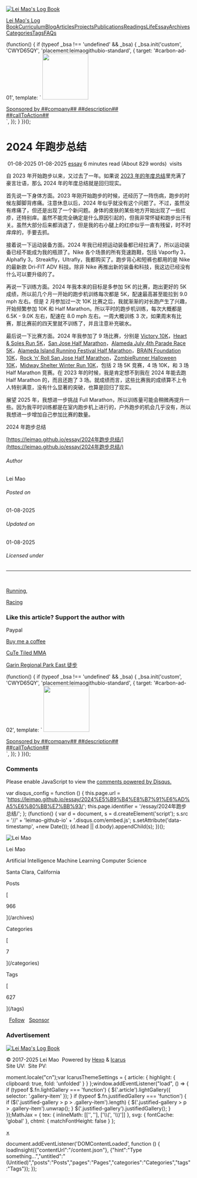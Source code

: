 [![Lei Mao's Log Book](/images/favicon/android-chrome-512x512.png)](/)

[Lei Mao's Log Book](/)[Curriculum](/curriculum)[Blog](/blog)[Articles](/article)[Projects](/project)[Publications](/publication)[Readings](/reading)[Life](/life)[Essay](/essay)[Archives](/archives)[Categories](/categories)[Tags](/tags)[FAQs](/faq)

[](javascript:; "Switch Color Scheme")[](https://github.com/leimao "GitHub")[](https://gitter.im/leimao/community "Gitter")[](javascript:; "Catalogue")[](javascript:; "Search")

(function() { if (typeof \_bsa !== 'undefined' && \_bsa) { \_bsa.init('custom', 'CWYD65QY', 'placement:leimaogithubio-standard', { target: '#carbon-ad-01', template: \` <a href='##link##' class='native-banner' style='background: ##backgroundColor##' rel='sponsored noopener' target='\_blank' title='##company## — ##tagline##'> <img class='native-img' width='125' src='##logo##' /> <div class='native-main'> <div class='native-details' style=' color: ##textColor##; border-left: solid 1px ##textColor##; '> <span class='native-company'>Sponsored by ##company##</span> <span class='native-desc'>##description##</span> </div> <span class='native-cta' style=' color: ##ctaTextColor##; background-color: ##ctaBackgroundColor##; '>##callToAction##</span> </div> </a> \`, }); } })();

# 2024 年跑步总结

 01-08-2025 01-08-2025 [essay](/essay/) 6 minutes read (About 829 words)  visits

自 2023 年开始跑步以来，又过去了一年。如果说 [2023 年的年度总结](/essay/2023%E5%B9%B4%E8%B7%91%E6%AD%A5%E6%80%BB%E7%BB%93/)里充满了豪言壮语，那么 2024 年的年度总结就是回归现实。

首先说一下身体方面。2023 年刚开始跑步的时候，还经历了一阵伤病，跑步的时候左脚脚背疼痛。注意休息以后，2024 年似乎就没有这个问题了。不过，虽然没有疼痛了，但还是出现了一个新问题。身体的皮肤的某些地方开始出现了一些红疹，还特别痒。虽然不能完全确定是什么原因引起的，但我非常怀疑和跑步出汗有关。虽然大部分后来都消退了，但是我的右小腿上的红疹似乎一直有残留，时不时痒痒的，手要去抓。

接着说一下运动装备方面。2024 年我已经把运动装备都已经拉满了，所以运动装备已经不能成为我的瓶颈了。Nike 各个场景的所有竞速跑鞋，包括 Vaporfly 3，Alphafly 3，Streakfly，Ultrafly，我都购买了。跑步背心和短裤也都用的是 Nike 的最新款 Dri-FIT ADV 科技。除非 Nike 再推出新的装备和科技，我这边已经没有什么可以要升级的了。

再说一下训练方面。2024 年我本来的目标是多参加 5K 的比赛，跑出更好的 5K 成绩，所以前几个月一开始的跑步机训练每次都是 5K，配速最高甚至能拉到 9.0 mph 左右。但是 2 月参加过一次 10K 比赛之后，我就渐渐的对长跑产生了兴趣，开始频繁参加 10K 和 Half Marathon。所以平时的跑步机训练，每次大概都是 6.5K - 9.0K 左右，配速在 8.0 mph 左右。一周大概训练 3 次，如果周末有比赛，那比赛前的四天里就不训练了，并且注意补充碳水。

最后说一下比赛方面。2024 年我参加了 9 场比赛，分别是 [Victory 10K](/life/2024-Victory-10K/)，[Heart & Soles Run 5K](/life/2024-Heart-And-Soles-Run-5K/)，[San Jose Half Marathon](/life/2024-San-Jose-Half-Marathon/)，[Alameda July 4th Parade Race 5K](/life/2024-Alameda-July-4th-Parade-Race-5K/)，[Alameda Island Running Festival Half Marathon](/life/2024-Alameda-Island-Running-Festival/)，[BRAIN Foundation 10K](/life/2024-BRAIN-Foundation-10K/)，[Rock ‘n’ Roll San Jose Half Marathon](/life/Rock-n-Roll-San-Jose-2024-Half-Marathon/)，[ZombieRunner Halloween 10K](/life/2024-ZombieRunner-Halloween/)，[Midway Shelter Winter Run 10K](/life/2024-Midway-Shelter-Winter-Run/)，包括 2 场 5K 竞赛，4 场 10K，和 3 场 Half Marathon 竞赛。在 2023 年的时候，我是肯定想不到我在 2024 年能去跑 Half Marathon 的，而且还跑了 3 场。就成绩而言，这些比赛我的成绩算不上令人特别满意，没有什么显著的突破，也算是回归了现实。

展望 2025 年，我想进一步挑战 Full Marathon，所以训练量可能会稍微再提升一些。因为我平时训练都是在室内跑步机上进行的，户外跑步的机会几乎没有，所以我想进一步增加自己参加比赛的数量。

2024 年跑步总结

[https://leimao.github.io/essay/2024年跑步总结/](https://leimao.github.io/essay/2024年跑步总结/)

###### Author

Lei Mao

###### Posted on

01-08-2025

###### Updated on

01-08-2025

###### Licensed under

[](https://creativecommons.org/ "Creative Commons")[](https://creativecommons.org/licenses/by/4.0/ "Attribution")[](https://creativecommons.org/licenses/by-nc/4.0/ "Noncommercial")

---

 

[Running,](/tags/Running/) 

[Racing](/tags/Racing/)  

### Like this article? Support the author with

Paypal

[Buy me a coffee](https://www.buymeacoffee.com/leimao)

[CuTe Tiled MMA](/blog/CuTe-Tiled-MMA/)

[Garin Regional Park East 徒步](/life/Garin-Regional-Park-East/)

(function() { if (typeof \_bsa !== 'undefined' && \_bsa) { \_bsa.init('custom', 'CWYD65QY', 'placement:leimaogithubio-standard', { target: '#carbon-ad-02', template: \` <a href='##link##' class='native-banner' style='background: ##backgroundColor##' rel='sponsored noopener' target='\_blank' title='##company## — ##tagline##'> <img class='native-img' width='125' src='##logo##' /> <div class='native-main'> <div class='native-details' style=' color: ##textColor##; border-left: solid 1px ##textColor##; '> <span class='native-company'>Sponsored by ##company##</span> <span class='native-desc'>##description##</span> </div> <span class='native-cta' style=' color: ##ctaTextColor##; background-color: ##ctaBackgroundColor##; '>##callToAction##</span> </div> </a> \`, }); } })();

### Comments

Please enable JavaScript to view the [comments powered by Disqus.](//disqus.com/?ref_noscript)

var disqus\_config = function () { this.page.url = 'https://leimao.github.io/essay/2024%E5%B9%B4%E8%B7%91%E6%AD%A5%E6%80%BB%E7%BB%93/'; this.page.identifier = '/essay/2024年跑步总结/'; }; (function() { var d = document, s = d.createElement('script'); s.src = '//' + 'leimao-github-io' + '.disqus.com/embed.js'; s.setAttribute('data-timestamp', +new Date()); (d.head || d.body).appendChild(s); })();

![Lei Mao](/img/author_images/Lei-Bio-Medium.jpg)

Lei Mao

Artificial Intelligence Machine Learning Computer Science

Santa Clara, California

Posts

[

966

](/archives)

Categories

[

7

](/categories)

Tags

[

627

](/tags)

  [Follow](https://github.com/leimao)   [Sponsor](https://github.com/sponsors/leimao)

[](https://github.com/leimao "Github")[](https://x.com/matchaleimao "X")[](https://www.linkedin.com/in/lei-mao/ "LinkedIn")[](mailto:dukeleimao@gmail.com "Email")[](https://scholar.google.com/citations?user=R2VUf7YAAAAJ "G.Scholar")[](/ "RSS")

### Advertisement

  

[![Lei Mao's Log Book](/images/favicon/android-chrome-512x512.png)](/)

© 2017-2025 Lei Mao  Powered by [Hexo](https://hexo.io/) & [Icarus](https://github.com/ppoffice/hexo-theme-icarus)  
Site UV:  Site PV:

[](https://creativecommons.org/ "Creative Commons")

[](https://creativecommons.org/licenses/by/4.0/ "Attribution 4.0 International")

[](https://github.com/leimao "GitHub")

moment.locale("cn");var IcarusThemeSettings = { article: { highlight: { clipboard: true, fold: 'unfolded' } } };[](javascript:; "Back to top")window.addEventListener("load", () => { if (typeof $.fn.lightGallery === 'function') { $('.article').lightGallery({ selector: '.gallery-item' }); } if (typeof $.fn.justifiedGallery === 'function') { if ($('.justified-gallery > p > .gallery-item').length) { $('.justified-gallery > p > .gallery-item').unwrap(); } $('.justified-gallery').justifiedGallery(); } });MathJax = { tex: { inlineMath: \[\['$', '$'\], \['\\\\(', '\\\\)'\]\] }, svg: { fontCache: 'global' }, chtml: { matchFontHeight: false } };

[×](javascript:;)

document.addEventListener('DOMContentLoaded', function () { loadInsight({"contentUrl":"/content.json"}, {"hint":"Type something...","untitled":"(Untitled)","posts":"Posts","pages":"Pages","categories":"Categories","tags":"Tags"}); });